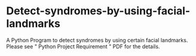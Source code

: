 # Detect-syndromes-by-using-facial-landmarks
A Python Program to detect syndromes by using certain facial landmarks. <br />
Please see " Python Project Requirement " PDF for the details.

